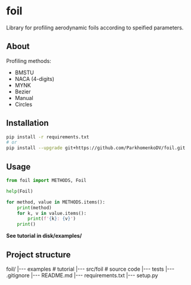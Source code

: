 # foil
Library for profiling aerodynamic foils according to speified parameters.

## About
Profiling methods:
- BMSTU
- NACA (4-digits)
- MYNK
- Bezier
- Manual
- Circles

## Installation

```bash
pip install -r requirements.txt
# or
pip install --upgrade git+https://github.com/ParkhomenkoDV/foil.git
```

## Usage
```python
from foil import METHODS, Foil

help(Foil)

for method, value in METHODS.items():
    print(method)
    for k, v in value.items():
        print(f'{k}: {v}')
    print()
```

**See tutorial in disk/examples/**

## Project structure
foil/
|--- examples  # tutorial
|--- src/foil  # source code
|--- tests
|--- .gitignore
|--- README.md
|--- requirements.txt
|--- setup.py


